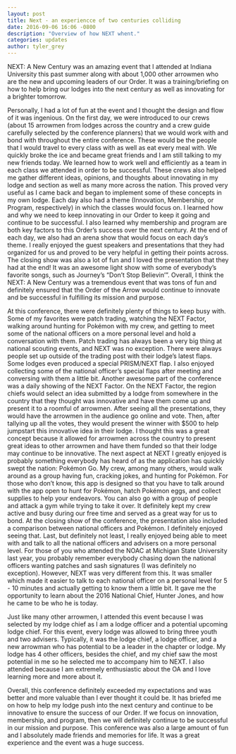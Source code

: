 ```yaml
---
layout: post
title: Next - an experiencce of two centuries colliding
date: 2016-09-06 16:06 -0800
description: "Overview of how NEXT whent."
categories: updates
author: tyler_grey
---
```

<p>NEXT: A New Century was an amazing event that I attended at Indiana University this past summer along with about 1,000 other arrowmen who are the new and upcoming leaders of our Order. It was a training/briefing on how to help bring our lodges into the next century as well as innovating for a brighter tomorrow.</p>
<p>Personally, I had a lot of fun at the event and I thought the design and flow of it was ingenious. On the first day, we were introduced to our crews (about 15 arrowmen from lodges across the country and a crew guide carefully selected by the conference planners) that we would work with and bond with throughout the entire conference. These would be the people that I would travel to every class with as well as eat every meal with. We quickly broke the ice and became great friends and I am still talking to my new friends today. We learned how to work well and efficiently as a team in each class we attended in order to be successful. These crews also helped me gather different ideas, opinions, and thoughts about innovating in my lodge and section as well as many more across the nation. This proved very useful as I came back and began to implement some of these concepts in my own lodge. Each day also had a theme (Innovation, Membership, or Program, respectively) in which the classes would focus on. I learned how and why we need to keep innovating in our Order to keep it going and continue to be successful. I also learned why membership and program are both key factors to this Order’s success over the next century. At the end of each day, we also had an arena show that would focus on each day’s theme. I really enjoyed the guest speakers and presentations that they had organized for us and proved to be very helpful in getting their points across. The closing show was also a lot of fun and I loved the presentation that they had at the end! It was an awesome light show with some of everybody’s favorite songs, such as Journey’s “Don’t Stop Believin’”. Overall, I think the NEXT: A New Century was a tremendous event that was tons of fun and definitely ensured that the Order of the Arrow would continue to innovate and be successful in fulfilling its mission and purpose.</p>
<p>At this conference, there were definitely plenty of things to keep busy with. Some of my favorites were patch trading, watching the NEXT Factor, walking around hunting for Pokémon with my crew, and getting to meet some of the national officers on a more personal level and hold a conversation with them. Patch trading has always been a very big thing at national scouting events, and NEXT was no exception. There were always people set up outside of the trading post with their lodge’s latest flaps. Some lodges even produced a special PRISM/NEXT flap. I also enjoyed collecting some of the national officer’s special flaps after meeting and conversing with them a little bit. Another awesome part of the conference was a daily showing of the NEXT Factor. On the NEXT Factor, the region chiefs would select an idea submitted by a lodge from somewhere in the country that they thought was innovative and have them come up and present it to a roomful of arrowmen. After seeing all the presentations, they would have the arrowmen in the audience go online and vote. Then, after tallying up all the votes, they would present the winner with $500 to help jumpstart this innovative idea in their lodge. I thought this was a great concept because it allowed for arrowmen across the country to present great ideas to other arrowmen and have them funded so that their lodge may continue to be innovative. The next aspect at NEXT I greatly enjoyed is probably something everybody has heard of as the application has quickly swept the nation: Pokémon Go. My crew, among many others, would walk around as a group having fun, cracking jokes, and hunting for Pokémon. For those who don’t know, this app is designed so that you have to talk around with the app open to hunt for Pokémon, hatch Pokémon eggs, and collect supplies to help your endeavors. You can also go with a group of people and attack a gym while trying to take it over. It definitely kept my crew active and busy during our free time and served as a great way for us to bond. At the closing show of the conference, the presentation also included a comparison between national officers and Pokémon. I definitely enjoyed seeing that. Last, but definitely not least, I really enjoyed being able to meet with and talk to all the national officers and advisers on a more personal level. For those of you who attended the NOAC at Michigan State University last year, you probably remember everybody chasing down the national officers wanting patches and sash signatures (I was definitely no exception). However, NEXT was very different from this. It was smaller which made it easier to talk to each national officer on a personal level for 5 - 10 minutes and actually getting to know them a little bit. It gave me the opportunity to learn about the 2016 National Chief, Hunter Jones, and how he came to be who he is today.</p>
<p>Just like many other arrowmen, I attended this event because I was selected by my lodge chief as I am a lodge officer and a potential upcoming lodge chief. For this event, every lodge was allowed to bring three youth and two advisers. Typically, it was the lodge chief, a lodge officer, and a new arrowman who has potential to be a leader in the chapter or lodge. My lodge has 4 other officers, besides the chief, and my chief saw the most potential in me so he selected me to accompany him to NEXT. I also attended because I am extremely enthusiastic about the OA and I love learning more and more about it.</p>
<p>Overall, this conference definitely exceeded my expectations and was better and more valuable than I ever thought it could be. It has briefed me on how to help my lodge push into the next century and continue to be innovative to ensure the success of our Order. If we focus on innovation, membership, and program, then we will definitely continue to be successful in our mission and purpose. This conference was also a large amount of fun and I absolutely made friends and memories for life. It was a great experience and the event was a huge success.</p>

